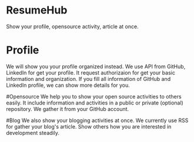 # ResumeHub
Show your profile, opensource activity, article at once.

# Profile
We will show you your profile organized instead. We use API from GitHub, LinkedIn for get your profile. It request authorizaion for get your basic information and organization. If you fill all information of GitHub and LinkedIn profile, we can show more details for you.

#Opensource
We help you to show your open source activities to others easily. It include information and activities in a public or private (optional) repository. We gather it from your GitHub account.

#Blog
We also show your blogging activities at once. We currently use RSS for gather your blog's article. Show others how you are interested in development steadily.
